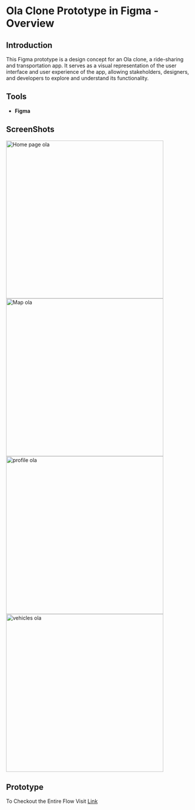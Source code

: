 # Ola Clone Prototype in Figma - Overview

## Introduction

This Figma prototype is a design concept for an Ola clone, a ride-sharing and transportation app. It serves as a visual representation of the user interface and user experience of the app, allowing stakeholders, designers, and developers to explore and understand its functionality.

## Tools
- **Figma**

## ScreenShots
<img width="428" alt="Home  page ola" src="https://github.com/nareshchanthar/HacktoberFest23/assets/69762088/461b17e3-4e71-45f2-aff1-4da7396eb657">
<img width="428" alt="Map ola" src="https://github.com/nareshchanthar/HacktoberFest23/assets/69762088/618d7504-e628-460d-8f48-e40809d5b1b3">
<img width="428" alt="profile ola" src="https://github.com/nareshchanthar/HacktoberFest23/assets/69762088/cd9a2685-906b-4fef-b774-b2f15bae227e">
<img width="428" alt="vehicles ola" src="https://github.com/nareshchanthar/HacktoberFest23/assets/69762088/f1ad9d30-a0be-4d63-a3bd-1f9e5cb43115">

## Prototype
To Checkout the Entire Flow Visit [Link](https://www.figma.com/proto/r1ANJQPfVztOFBRePSOIJm/Ola-clone?type=design&node-id=319-1737&t=lDHjahB7UOaHXvpl-1&scaling=scale-down&page-id=8%3A3&starting-point-node-id=312%3A25&mode=design)
